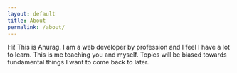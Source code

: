 ```yaml
---
layout: default
title: About
permalink: /about/
---
```


Hi! This is Anurag. I am a web developer by profession and I feel I have a lot to learn. This is me teaching you and myself. Topics will be biased towards fundamental things I want to come back to later. 